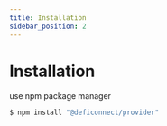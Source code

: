 ```yaml
---
title: Installation
sidebar_position: 2
---
```


# Installation


use npm package manager

```bash npm2yarn
$ npm install "@deficonnect/provider"
```